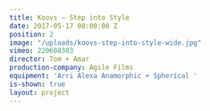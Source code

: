 ```yaml
---
title: Koovs — Step into Style
date: 2017-05-17 00:00:00 Z
position: 2
image: "/uploads/koovs-step-into-style-wide.jpg"
vimeo: 220608303
director: Tom + Amar
production-company: Agile Films
equipment: 'Arri Alexa Anamorphic + Spherical '
is-shown: true
layout: project
---
```



